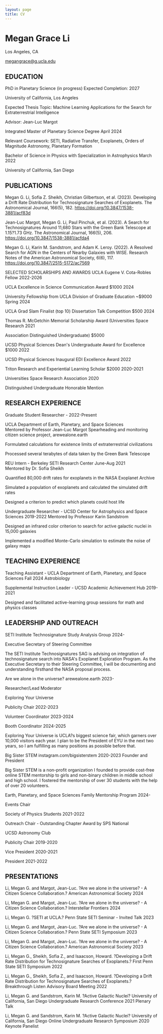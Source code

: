 ```yaml
---
layout: page
title: CV
---
```


# Megan Grace Li

Los Angeles, CA

megangrace@g.ucla.edu 

##  EDUCATION 

PhD in Planetary Science (in progress) 			 Expected Completion: 2027

University of California, Los Angeles

Expected Thesis Topic: Machine Learning Applications for the Search for Extraterrestrial Intelligence

Advisor: Jean-Luc Margot

Integrated Master of Planetary Science Degree 					    April 2024

Relevant Coursework: SETI, Radiative Transfer, Exoplanets, Orders of Magnitude Astronomy, Planetary Formation

 

Bachelor of Science in Physics with Specialization in Astrophysics            March 2022 

University of California, San Diego    



## PUBLICATIONS

Megan G. Li, Sofia Z. Sheikh, Christian Gilbertson, et al. (2023).  Developing a Drift Rate Distribution for Technosignature Searches of Exoplanets. The Astronomical Journal, 166(5), 182. https://doi.org/10.3847/1538-3881/acf83d 



Jean-Luc Margot, Megan G. Li, Paul Pinchuk, et al. (2023). A Search for Technosignatures Around 11,680 Stars with the Green Bank Telescope at 1.15?1.73 GHz. The Astronomical Journal, 166(5), 206. https://doi.org/10.3847/1538-3881/acfda4 



Megan G. Li, Karin M. Sandstrom, and Adam K. Leroy. (2022). A Resolved Search for AGN in the Centers of Nearby Galaxies with WISE. Research Notes of the American Astronomical Society, 6(6), 117. https://doi.org/10.3847/2515-5172/ac7569 



SELECTED SCHOLARSHIPS AND AWARDS UCLA Eugene V. Cota-Robles Fellow 	    						2022-2026

UCLA Excellence in Science Communication Award $1000				2024

University Fellowship from UCLA Division of Graduate Education ~$9000		Spring 2024

UCLA Grad Slam Finalist (top 10) Dissertation Talk Competition $500		2024

Thomas R. McGetchin Memorial Scholarship Award (Universities Space Research     2021

Association Distinguished Undergraduate) $5000

UCSD Physical Sciences Dean's Undergraduate Award for Excellence $1000              2022

UCSD Physical Sciences Inaugural EDI Excellence Award 			            2022

Triton Research and Experiential Learning Scholar $2000 				2020-2021

Universities Space Research Association 						2020

Distinguished Undergraduate Honorable Mention 





## RESEARCH EXPERIENCE

  Graduate Student Researcher -							2022-Present

UCLA Department of Earth, Planetary, and Space Sciences                                   Mentored by Professor Jean-Luc Margot	Spearheading and monitoring citizen science project, arewealone.earth

Formulated calculations for existence limits of extraterrestrial civilizations 

Processed several terabytes of data taken by the Green Bank Telescope 

REU Intern - Berkeley SETI Research Center         					June-Aug 2021                           Mentored by Dr. Sofia Sheikh

Quantified 80,000 drift rates for exoplanets in the NASA Exoplanet Archive

Simulated a population of exoplanets and calculated the simulated drift rates

Designed a criterion to predict which planets could host life

Undergraduate Researcher - UCSD Center for Astrophysics and Space Sciences        2019-2022Mentored by Professor Karin Sandstrom  

Designed an infrared color criterion to search for active galactic nuclei in 15,000 galaxies

Implemented a modified Monte-Carlo simulation to estimate the noise of galaxy maps

## TEACHING EXPERIENCE

  Teaching Assistant - UCLA Department of Earth, Planetary, and Space Sciences	      Fall 2024	    Astrobiology

Supplemental Instruction Leader - UCSD Academic Achievement Hub		     2019-2021

Designed and facilitated active-learning group sessions for math and physics classes 

## LEADERSHIP AND OUTREACH

SETI Institute Technosignature Study Analysis Group				      2024-

Executive Secretary of Steering Committee

The SETI Institute Technosignatures SAG is advising on integration of technosignature search into NASA's Exoplanet Exploration Program. As the Executive Secretary to their Steering Committee, I will be documenting and understanding firsthand the NASA proposal process.

Are we alone in the universe? arewealone.earth 					      2023-

Researcher/Lead Moderator

Exploring Your Universe 

Publicity Chair										2022-2023

Volunteer Coordinator									2023-2024

Booth Coordinator									2024-2025

Exploring Your Universe is UCLA?s biggest science fair, which garners over 10,000 visitors each year. I plan to be the President of EYU in the next two years, so I am fulfilling as many positions as possible before that.

Big Sister STEM instagram.com/bigsisterstem 					2020-2023 Founder and President

Big Sister STEM is a non-profit organization I founded to provide cost-free online STEM mentorship to girls and non-binary children in middle school and high school. I fostered the mentorship of over 30 students with the help of over 20 volunteers.

Earth, Planetary, and Space Sciences Family Mentorship Program		2024-

Events Chair

Society of Physics Students								2021-2022

Outreach Chair - Outstanding Chapter Award by SPS National

UCSD Astronomy Club

Publicity Chair										2019-2020

Vice President										2020-2021

President										2021-2022	

## PRESENTATIONS

Li, Megan G. and Margot, Jean-Luc. ?Are we alone in the universe? - A Citizen Science Collaboration.? American Astronomical Society 2024

Li, Megan G. and Margot, Jean-Luc. ?Are we alone in the universe? - A Citizen Science Collaboration.? Interstellar Frontiers 2024

Li, Megan G. ?SETI at UCLA.? Penn State SETI Seminar - Invited Talk 2023

Li, Megan G. and Margot, Jean-Luc. ?Are we alone in the universe? - A Citizen Science Collaboration.? Penn State SETI Symposium 2023

Li, Megan G. and Margot, Jean-Luc. ?Are we alone in the universe? - A Citizen Science Collaboration.? American Astronomical Society 2023

Li, Megan G., Sheikh, Sofia Z., and Isaacson, Howard. ?Developing a Drift Rate Distribution for Technosignature Searches of Exoplanets.? First Penn State SETI Symposium 2022

Li, Megan G., Sheikh, Sofia Z., and Isaacson, Howard. ?Developing a Drift Rate Distribution for Technosignature Searches of Exoplanets.? Breakthrough Listen Advisory Board Meeting 2022

Li, Megan G. and Sandstrom, Karin M. ?Active Galactic Nuclei? University of California, San Diego Undergraduate Research Conference 2021 Plenary Talk

Li, Megan G. and Sandstrom, Karin M. ?Active Galactic Nuclei? University of California, San Diego Online Undergraduate Research Symposium 2020 Keynote Panelist



